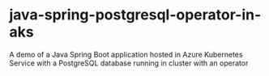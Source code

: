 # java-spring-postgresql-operator-in-aks
A demo of a Java Spring Boot application hosted in Azure Kubernetes Service with a PostgreSQL database running in cluster with an operator
